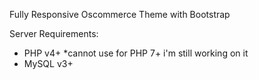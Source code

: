Fully Responsive Oscommerce Theme with Bootstrap

Server Requirements:
- PHP v4+ *cannot use for PHP 7+ i'm still working on it
- MySQL v3+

